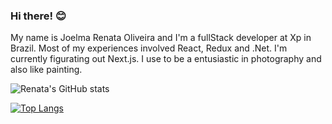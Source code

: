### Hi there! 😊

My name is Joelma Renata Oliveira and I'm a fullStack developer at Xp in Brazil.
Most of my experiences involved React, Redux and .Net. I'm currently figurating out Next.js.
I use to be a entusiastic in photography and also like painting.

![Renata's GitHub stats](https://github-readme-stats.vercel.app/api?username=rnataoliveira&show_icons=true&hide=contribs&theme=graywhite)

[![Top Langs](https://github-readme-stats.vercel.app/api/top-langs/?username=rnataoliveira&show_icons=true&theme=graywhite&layout=compact)](https://github.com/rnataoliveira/github-readme-stats)
